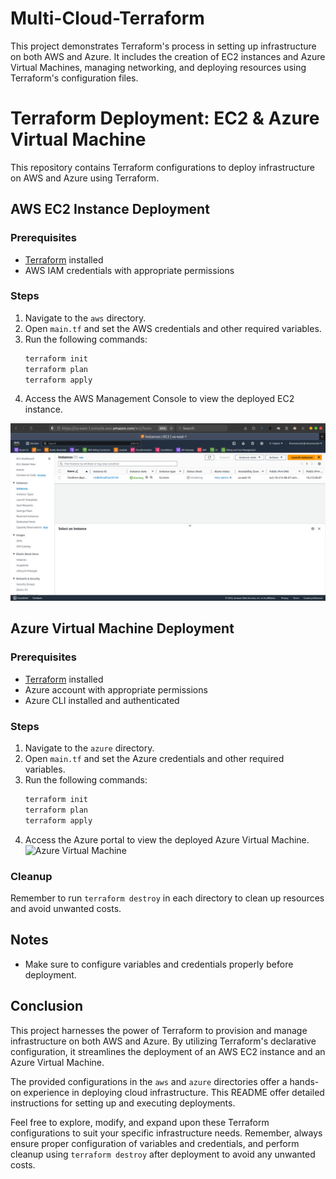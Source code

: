 # Multi-Cloud-Terraform
This project demonstrates Terraform's process in setting up infrastructure on both AWS and Azure. It includes the creation of EC2 instances and Azure Virtual Machines, managing networking, and deploying resources using Terraform's configuration files.

# Terraform Deployment: EC2 & Azure Virtual Machine
This repository contains Terraform configurations to deploy infrastructure on AWS and Azure using Terraform.

## AWS EC2 Instance Deployment

### Prerequisites
- [Terraform](https://www.terraform.io/downloads.html) installed
- AWS IAM credentials with appropriate permissions

### Steps
1. Navigate to the `aws` directory.
2. Open `main.tf` and set the AWS credentials and other required variables.
3. Run the following commands:
    ```bash
    terraform init
    terraform plan
    terraform apply
    ```
4. Access the AWS Management Console to view the deployed EC2 instance.

![AWS EC2 Instance](AWS.png)

## Azure Virtual Machine Deployment

### Prerequisites
- [Terraform](https://www.terraform.io/downloads.html) installed
- Azure account with appropriate permissions
- Azure CLI installed and authenticated

### Steps
1. Navigate to the `azure` directory.
2. Open `main.tf` and set the Azure credentials and other required variables.
3. Run the following commands:
    ```bash
    terraform init
    terraform plan
    terraform apply
    ```
4. Access the Azure portal to view the deployed Azure Virtual Machine.
![Azure Virtual Machine ](vsdc.png)

### Cleanup
Remember to run `terraform destroy` in each directory to clean up resources and avoid unwanted costs.

## Notes
- Make sure to configure variables and credentials properly before deployment.

## Conclusion

This project harnesses the power of Terraform to provision and manage infrastructure on both AWS and Azure. By utilizing Terraform's declarative configuration, it streamlines the deployment of an AWS EC2 instance and an Azure Virtual Machine.

The provided configurations in the `aws` and `azure` directories offer a hands-on experience in deploying cloud infrastructure. This README offer detailed instructions for setting up and executing deployments.

Feel free to explore, modify, and expand upon these Terraform configurations to suit your specific infrastructure needs. Remember, always ensure proper configuration of variables and credentials, and perform cleanup using `terraform destroy` after deployment to avoid any unwanted costs.


